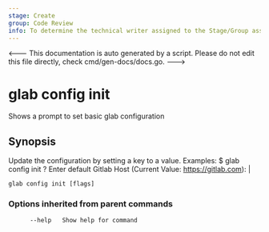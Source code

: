 ```yaml
---
stage: Create
group: Code Review
info: To determine the technical writer assigned to the Stage/Group associated with this page, see https://about.gitlab.com/handbook/product/ux/technical-writing/#assignments
---
```


<---
This documentation is auto generated by a script.
Please do not edit this file directly, check cmd/gen-docs/docs.go.
--->

# glab config init

Shows a prompt to set basic glab configuration

## Synopsis

Update the configuration by setting a key to a value.
Examples:
  $ glab config init
  ? Enter default Gitlab Host (Current Value: https://gitlab.com): |


```plaintext
glab config init [flags]
```

### Options inherited from parent commands

```plaintext
      --help   Show help for command
```

